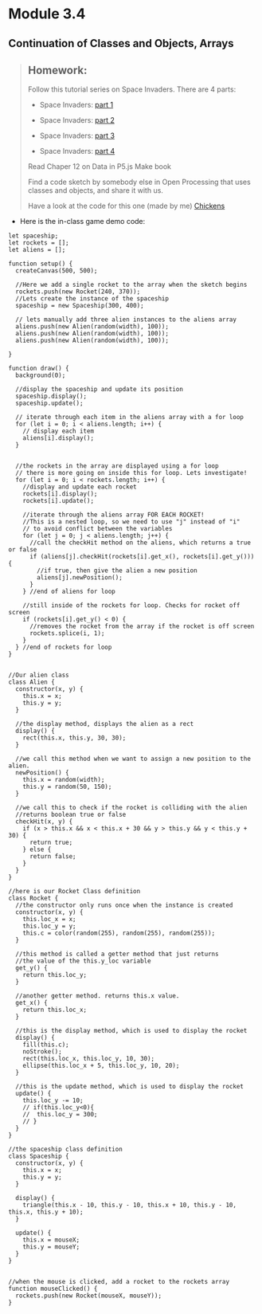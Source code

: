 
# Module 3.4
## Continuation of Classes and Objects, Arrays

> ## Homework: 
>
>Follow this tutorial series on Space Invaders. There are 4 parts:
>
>* Space Invaders: [part 1](https://www.youtube.com/watch?v=FX-u9xtZhLA)
>
>* Space Invaders: [part 2](https://www.youtube.com/watch?v=5-wkZ4FZacE)
>
>* Space Invaders: [part 3](https://www.youtube.com/watch?v=lK8otXsChSU)
>
>* Space Invaders: [part 4](https://www.youtube.com/watch?v=exkKPEfkip8)
>
>
>Read Chaper 12 on Data in P5.js Make book
>
> Find a code sketch by somebody else in Open Processing that uses classes and objects, and share it with us.
> 
>Have a look at the code for this one (made by me) [Chickens](https://openprocessing.org/sketch/1083358)
>


* Here is the in-class game demo code:
```
let spaceship;
let rockets = [];
let aliens = [];

function setup() {
  createCanvas(500, 500);

  //Here we add a single rocket to the array when the sketch begins
  rockets.push(new Rocket(240, 370));
  //Lets create the instance of the spaceship
  spaceship = new Spaceship(300, 400);

  // lets manually add three alien instances to the aliens array
  aliens.push(new Alien(random(width), 100));
  aliens.push(new Alien(random(width), 100));
  aliens.push(new Alien(random(width), 100));

}

function draw() {
  background(0);

  //display the spaceship and update its position
  spaceship.display();
  spaceship.update();

  // iterate through each item in the aliens array with a for loop
  for (let i = 0; i < aliens.length; i++) {
    // display each item
    aliens[i].display();
  }


  //the rockets in the array are displayed using a for loop
  // there is more going on inside this for loop. Lets investigate!
  for (let i = 0; i < rockets.length; i++) {
    //display and update each rocket
    rockets[i].display();
    rockets[i].update();

    //iterate through the aliens array FOR EACH ROCKET!
    //This is a nested loop, so we need to use "j" instead of "i"
    // to avoid conflict between the variables
    for (let j = 0; j < aliens.length; j++) {
      //call the checkHit method on the aliens, which returns a true or false
      if (aliens[j].checkHit(rockets[i].get_x(), rockets[i].get_y())) {
        //if true, then give the alien a new position
        aliens[j].newPosition();
      }
    } //end of aliens for loop
    
    //still inside of the rockets for loop. Checks for rocket off screen
    if (rockets[i].get_y() < 0) {
      //removes the rocket from the array if the rocket is off screen
      rockets.splice(i, 1);
    }
  } //end of rockets for loop
}


//Our alien class
class Alien {
  constructor(x, y) {
    this.x = x;
    this.y = y;
  }

  //the display method, displays the alien as a rect
  display() {
    rect(this.x, this.y, 30, 30);
  }

  //we call this method when we want to assign a new position to the alien. 
  newPosition() {
    this.x = random(width);
    this.y = random(50, 150);
  }

  //we call this to check if the rocket is colliding with the alien
  //returns boolean true or false
  checkHit(x, y) {
    if (x > this.x && x < this.x + 30 && y > this.y && y < this.y + 30) {
      return true;
    } else {
      return false;
    }
  }
}

//here is our Rocket Class definition
class Rocket {
  //the constructor only runs once when the instance is created
  constructor(x, y) {
    this.loc_x = x;
    this.loc_y = y;
    this.c = color(random(255), random(255), random(255));
  }

  //this method is called a getter method that just returns
  //the value of the this.y_loc variable
  get_y() {
    return this.loc_y;
  }

  //another getter method. returns this.x value. 
  get_x() {
    return this.loc_x;
  }

  //this is the display method, which is used to display the rocket
  display() {
    fill(this.c);
    noStroke();
    rect(this.loc_x, this.loc_y, 10, 30);
    ellipse(this.loc_x + 5, this.loc_y, 10, 20);
  }

  //this is the update method, which is used to display the rocket
  update() {
    this.loc_y -= 10;
    // if(this.loc_y<0){
    //  this.loc_y = 300;
    // }
  }
}

//the spaceship class definition
class Spaceship {
  constructor(x, y) {
    this.x = x;
    this.y = y;
  }

  display() {
    triangle(this.x - 10, this.y - 10, this.x + 10, this.y - 10, this.x, this.y + 10);
  }

  update() {
    this.x = mouseX;
    this.y = mouseY;
  }
}


//when the mouse is clicked, add a rocket to the rockets array
function mouseClicked() {
  rockets.push(new Rocket(mouseX, mouseY));
}
```
